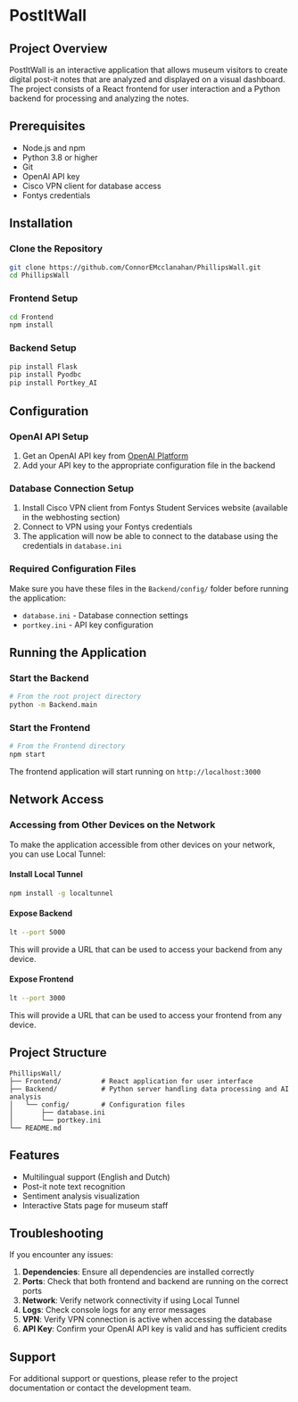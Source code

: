 # PostItWall

## Project Overview
PostItWall is an interactive application that allows museum visitors to create digital post-it notes that are analyzed and displayed on a visual dashboard. The project consists of a React frontend for user interaction and a Python backend for processing and analyzing the notes.

## Prerequisites
- Node.js and npm
- Python 3.8 or higher
- Git
- OpenAI API key
- Cisco VPN client for database access
- Fontys credentials

## Installation

### Clone the Repository
```bash
git clone https://github.com/ConnorEMcclanahan/PhillipsWall.git
cd PhillipsWall
```

### Frontend Setup
```bash
cd Frontend
npm install
```

### Backend Setup
```bash
pip install Flask
pip install Pyodbc
pip install Portkey_AI
```

## Configuration

### OpenAI API Setup
1. Get an OpenAI API key from [OpenAI Platform](https://platform.openai.com/)
2. Add your API key to the appropriate configuration file in the backend

### Database Connection Setup
1. Install Cisco VPN client from Fontys Student Services website (available in the webhosting section)
2. Connect to VPN using your Fontys credentials
3. The application will now be able to connect to the database using the credentials in `database.ini`

### Required Configuration Files
Make sure you have these files in the `Backend/config/` folder before running the application:
- `database.ini` - Database connection settings
- `portkey.ini` - API key configuration

## Running the Application

### Start the Backend
```bash
# From the root project directory
python -m Backend.main
```

### Start the Frontend
```bash
# From the Frontend directory
npm start
```

The frontend application will start running on `http://localhost:3000`

## Network Access

### Accessing from Other Devices on the Network
To make the application accessible from other devices on your network, you can use Local Tunnel:

#### Install Local Tunnel
```bash
npm install -g localtunnel
```

#### Expose Backend
```bash
lt --port 5000
```
This will provide a URL that can be used to access your backend from any device.

#### Expose Frontend
```bash
lt --port 3000
```
This will provide a URL that can be used to access your frontend from any device.

## Project Structure
```
PhillipsWall/
├── Frontend/          # React application for user interface
├── Backend/           # Python server handling data processing and AI analysis
│   └── config/        # Configuration files
│       ├── database.ini
│       └── portkey.ini
└── README.md
```

## Features
- Multilingual support (English and Dutch)
- Post-it note text recognition
- Sentiment analysis visualization
- Interactive Stats page for museum staff

## Troubleshooting

If you encounter any issues:

1. **Dependencies**: Ensure all dependencies are installed correctly
2. **Ports**: Check that both frontend and backend are running on the correct ports
3. **Network**: Verify network connectivity if using Local Tunnel
4. **Logs**: Check console logs for any error messages
5. **VPN**: Verify VPN connection is active when accessing the database
6. **API Key**: Confirm your OpenAI API key is valid and has sufficient credits

## Support
For additional support or questions, please refer to the project documentation or contact the development team.
